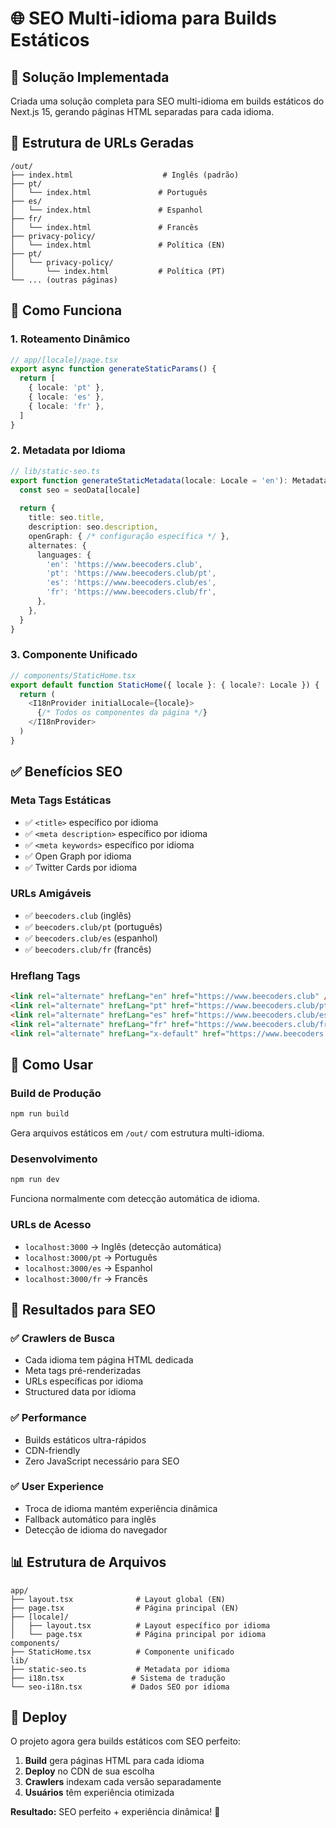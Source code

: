 # 🌐 SEO Multi-idioma para Builds Estáticos

## 🎯 **Solução Implementada**

Criada uma solução completa para SEO multi-idioma em builds estáticos do Next.js 15, gerando páginas HTML separadas para cada idioma.

## 📁 **Estrutura de URLs Geradas**

```
/out/
├── index.html                    # Inglês (padrão)
├── pt/
│   └── index.html               # Português
├── es/
│   └── index.html               # Espanhol
├── fr/
│   └── index.html               # Francês
├── privacy-policy/
│   └── index.html               # Política (EN)
├── pt/
│   └── privacy-policy/
│       └── index.html           # Política (PT)
└── ... (outras páginas)
```

## 🚀 **Como Funciona**

### 1. **Roteamento Dinâmico**
```typescript
// app/[locale]/page.tsx
export async function generateStaticParams() {
  return [
    { locale: 'pt' },
    { locale: 'es' },
    { locale: 'fr' },
  ]
}
```

### 2. **Metadata por Idioma**
```typescript
// lib/static-seo.ts
export function generateStaticMetadata(locale: Locale = 'en'): Metadata {
  const seo = seoData[locale]
  
  return {
    title: seo.title,
    description: seo.description,
    openGraph: { /* configuração específica */ },
    alternates: {
      languages: {
        'en': 'https://www.beecoders.club',
        'pt': 'https://www.beecoders.club/pt',
        'es': 'https://www.beecoders.club/es',
        'fr': 'https://www.beecoders.club/fr',
      },
    },
  }
}
```

### 3. **Componente Unificado**
```typescript
// components/StaticHome.tsx
export default function StaticHome({ locale }: { locale?: Locale }) {
  return (
    <I18nProvider initialLocale={locale}>
      {/* Todos os componentes da página */}
    </I18nProvider>
  )
}
```

## ✅ **Benefícios SEO**

### **Meta Tags Estáticas**
- ✅ `<title>` específico por idioma
- ✅ `<meta description>` específico por idioma
- ✅ `<meta keywords>` específico por idioma
- ✅ Open Graph por idioma
- ✅ Twitter Cards por idioma

### **URLs Amigáveis**
- ✅ `beecoders.club` (inglês)
- ✅ `beecoders.club/pt` (português)
- ✅ `beecoders.club/es` (espanhol)
- ✅ `beecoders.club/fr` (francês)

### **Hreflang Tags**
```html
<link rel="alternate" hrefLang="en" href="https://www.beecoders.club" />
<link rel="alternate" hrefLang="pt" href="https://www.beecoders.club/pt" />
<link rel="alternate" hrefLang="es" href="https://www.beecoders.club/es" />
<link rel="alternate" hrefLang="fr" href="https://www.beecoders.club/fr" />
<link rel="alternate" hrefLang="x-default" href="https://www.beecoders.club" />
```

## 🔧 **Como Usar**

### **Build de Produção**
```bash
npm run build
```
Gera arquivos estáticos em `/out/` com estrutura multi-idioma.

### **Desenvolvimento**
```bash
npm run dev
```
Funciona normalmente com detecção automática de idioma.

### **URLs de Acesso**
- `localhost:3000` → Inglês (detecção automática)
- `localhost:3000/pt` → Português
- `localhost:3000/es` → Espanhol
- `localhost:3000/fr` → Francês

## 🎯 **Resultados para SEO**

### ✅ **Crawlers de Busca**
- Cada idioma tem página HTML dedicada
- Meta tags pré-renderizadas
- URLs específicas por idioma
- Structured data por idioma

### ✅ **Performance**
- Builds estáticos ultra-rápidos
- CDN-friendly
- Zero JavaScript necessário para SEO

### ✅ **User Experience**
- Troca de idioma mantém experiência dinâmica
- Fallback automático para inglês
- Detecção de idioma do navegador

## 📊 **Estrutura de Arquivos**

```
app/
├── layout.tsx              # Layout global (EN)
├── page.tsx                # Página principal (EN)
├── [locale]/
│   ├── layout.tsx          # Layout específico por idioma
│   └── page.tsx            # Página principal por idioma
components/
├── StaticHome.tsx          # Componente unificado
lib/
├── static-seo.ts           # Metadata por idioma
├── i18n.tsx               # Sistema de tradução
└── seo-i18n.tsx           # Dados SEO por idioma
```

## 🚀 **Deploy**

O projeto agora gera builds estáticos com SEO perfeito:

1. **Build** gera páginas HTML para cada idioma
2. **Deploy** no CDN de sua escolha
3. **Crawlers** indexam cada versão separadamente
4. **Usuários** têm experiência otimizada

**Resultado:** SEO perfeito + experiência dinâmica! 🎯
